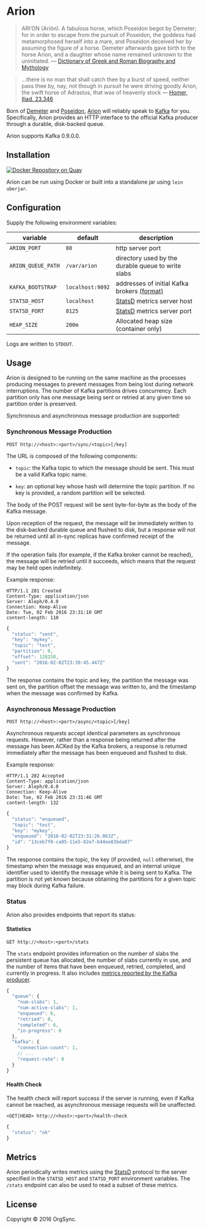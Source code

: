 # Arion

> ARI′ON (Ariôn). A fabulous horse, which Poseidon begot by Demeter; for in
> order to escape from the pursuit of Poseidon, the goddess had metamorphosed
> herself into a mare, and Poseidon deceived her by assuming the figure of a
> horse. Demeter afterwards gave birth to the horse Arion, and a daughter
> whose name remained unknown to the uninitiated.
> — [Dictionary of Greek and Roman Biography and Mythology][DGRBM]

> ...there is no man that shall catch thee by a burst of speed, neither pass
> thee by, nay, not though in pursuit he were driving goodly Arion, the swift
> horse of Adrastus, that was of heavenly stock
> — [Homer, Iliad. 23.346][Homer]

Born of [Demeter][] and [Poseidon][], [Arion][] will reliably speak to
[Kafka][] for you. Specifically, Arion provides an HTTP interface to the
official Kafka producer through a durable, disk-backed queue.

Arion supports Kafka 0.9.0.0.

## Installation

[![Docker Repository on Quay](https://quay.io/repository/orgsync/arion/status?token=b21afbe2-abaa-4e76-8aec-f37b3a03ece5 "Docker Repository on Quay")](https://quay.io/repository/orgsync/arion)

Arion can be run using Docker or built into a standalone jar using
`lein uberjar`.

## Configuration

Supply the following environment variables:

|  variable | default |  description |
|-----------|---------|--------------|
|`ARION_PORT` | `80` | http server port |
|`ARION_QUEUE_PATH` | `/var/arion` | directory used by the durable queue to write slabs |
|`KAFKA_BOOTSTRAP` | `localhost:9092` | addresses of initial Kafka brokers [(format)][boot] |
|`STATSD_HOST` | `localhost` | [StatsD][] metrics server host |
|`STATSD_PORT` | `8125` | [StatsD][] metrics server port |
| `HEAP_SIZE` | `200m` | Allocated heap size (container only) |

Logs are written to `STDOUT`.

## Usage

Arion is designed to be running on the same machine as the processes
producing messages to prevent messages from being lost during network
interruptions. The number of Kafka partitions drives concurrency. Each
partition only has one message being sent or retried at any given time so
partition order is preserved.

Synchronous and asynchronous message production are supported:

### Synchronous Message Production

```
POST http://<host>:<port>/sync/<topic>[/key]
```

The URL is composed of the following components:

- `topic`: the Kafka topic to which the message should be sent. This must be
  a valid Kafka topic name.

- `key`: an optional key whose hash will determine the topic partition. If
  no key is provided, a random partition will be selected.

The body of the POST request will be sent byte-for-byte as the body of the
Kafka message.

Upon reception of the request, the message will be immediately written to the
disk-backed durable queue and flushed to disk, but a response will not be
returned until all in-sync replicas have confirmed receipt of the message.

If the operation fails (for example, if the Kafka broker cannot be reached), 
the message will be retried until it succeeds, which means that the request 
may be held open indefinitely.

Example response:

```http
HTTP/1.1 201 Created
Content-Type: application/json
Server: Aleph/0.4.0
Connection: Keep-Alive
Date: Tue, 02 Feb 2016 23:31:10 GMT
content-length: 110
```

```js
{
  "status": "sent",
  "key": "mykey",
  "topic": "test",
  "partition": 0,
  "offset": 128158,
  "sent": "2016-02-02T23:30:45.447Z"
}
```

The response contains the topic and key, the partition the message was sent on,
the partition offset the message was written to, and the timestamp when the
message was confirmed by Kafka.

### Asynchronous Message Production

```
POST http://<host>:<port>/async/<topic>[/key]
```

Asynchronous requests accept identical parameters as synchronous requests.
However, rather than a response being returned after the message has been
ACKed by the Kafka brokers, a response is returned immediately after the
message has been enqueued and flushed to disk.

Example response:

```http
HTTP/1.1 202 Accepted
Content-Type: application/json
Server: Aleph/0.4.0
Connection: Keep-Alive
Date: Tue, 02 Feb 2016 23:31:46 GMT
content-length: 132
```

```js
{
  "status": "enqueued",
  "topic": "test",
  "key": "mykey",
  "enqueued": "2016-02-02T23:31:26.063Z",
  "id": "13ceb7f0-ca05-11e5-82e7-b44ee83bda87"
}
```

The response contains the topic, the key (if provided, `null` otherwise), the
timestamp when the message was enqueued, and an internal unique identifier
used to identify the message while it is being sent to Kafka. The partition
is not yet known because obtaining the partitions for a given topic may block
during Kafka failure.

### Status

Arion also provides endpoints that report its status:

#### Statistics

```
GET http://<host>:<port>/stats
```

The `stats` endpoint provides information on the number of slabs the
persistent queue has allocated, the number of slabs currently in use, and the
number of items that have been enqueued, retried, completed, and currently in
progress. It also includes [metrics reported by the Kafka producer][metrics].

```js
{
  "queue": {
    "num-slabs": 1,
    "num-active-slabs": 1,
    "enqueued": 6,
    "retried": 0,
    "completed": 6,
    "in-progress": 0
  },
  "kafka": {
    "connection-count": 1,
    // ...
    "request-rate": 0
  }
}
```

#### Health Check

The health check will report success if the server is running, even if Kafka
cannot be reached, as asynchronous message requests will be unaffected.

```
<GET|HEAD> http://<host>:<port>/health-check
```

```js
{
  "status": "ok"
}
```

## Metrics

Arion periodically writes metrics using the [StatsD][] protocol to the server
specified in the `STATSD_HOST` and `STATSD_PORT` environment variables. The
`/stats` endpoint can also be used to read a subset of these metrics.

## License

Copyright © 2016 OrgSync.

[Arion]: https://en.wikipedia.org/wiki/Arion_(mythology)
[DGRBM]: http://www.theoi.com/Ther/HipposAreion.html
[Homer]: http://www.perseus.tufts.edu/hopper/text?doc=urn:cts:greekLit:tlg0012.tlg001.perseus-eng1:23.319-23.350
[Demeter]: https://en.wikipedia.org/wiki/Law_of_Demeter
[Poseidon]: https://github.com/bpot/poseidon
[Kafka]: http://kafka.apache.org
[boot]: http://kafka.apache.org/documentation.html#producerconfigs
[StatsD]: https://codeascraft.com/2011/02/15/measure-anything-measure-everything/
[metrics]: https://kafka.apache.org/090/javadoc/org/apache/kafka/clients/producer/Producer.html#metrics()
